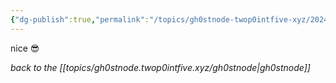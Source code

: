 ```yaml
---
{"dg-publish":true,"permalink":"/topics/gh0stnode-twop0intfive-xyz/2024-08-10-test-2/","title":"Test Post 2","created":"2024-10-13T16:27:03.000-04:00","updated":"2024-10-13T16:37:54.000-04:00"}
---
```



nice 😎



*back to the [[topics/gh0stnode.twop0intfive.xyz/gh0stnode\|gh0stnode]]*